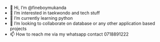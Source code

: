 - 👋 Hi, I’m @fineboymukanda
- 👀 I’m interested in taekwondo and tech stuff 
- 🌱 I’m currently learning python
- 💞️ I’m looking to collaborate on database or any other application based projects
- 📫 How to reach me via my whatsapp contact 0718891222

<!---
fineboymukanda/fineboymukanda is a ✨ special ✨ repository because its `README.md` (this file) appears on your GitHub profile.
You can click the Preview link to take a look at your changes.
--->
